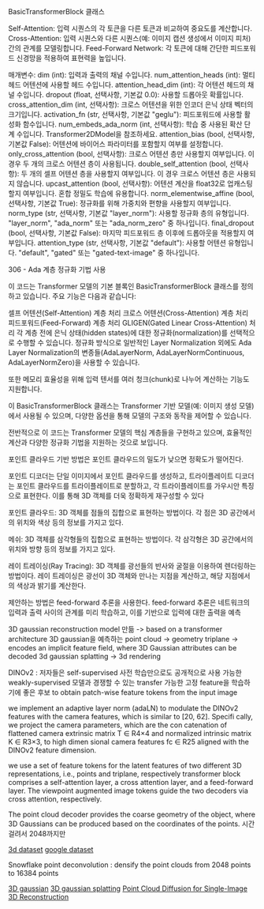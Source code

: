 BasicTransformerBlock 클래스

Self-Attention: 입력 시퀀스의 각 토큰을 다른 토큰과 비교하여 중요도를 계산합니다.
Cross-Attention: 입력 시퀀스와 다른 시퀀스(예: 이미지 캡션 생성에서 이미지 피처) 간의 관계를 모델링합니다.
Feed-Forward Network: 각 토큰에 대해 간단한 피드포워드 신경망을 적용하여 표현력을 높입니다.

매개변수:
dim (int): 입력과 출력의 채널 수입니다.
num_attention_heads (int): 멀티헤드 어텐션에 사용할 헤드 수입니다.
attention_head_dim (int): 각 어텐션 헤드의 채널 수입니다.
dropout (float, 선택사항, 기본값 0.0): 사용할 드롭아웃 확률입니다.
cross_attention_dim (int, 선택사항): 크로스 어텐션을 위한 인코더 은닉 상태 벡터의 크기입니다.
activation_fn (str, 선택사항, 기본값 "geglu"): 피드포워드에 사용할 활성화 함수입니다.
num_embeds_ada_norm (int, 선택사항): 학습 중 사용된 확산 단계 수입니다. Transformer2DModel을 참조하세요.
attention_bias (bool, 선택사항, 기본값 False): 어텐션에 바이어스 파라미터를 포함할지 여부를 설정합니다.
only_cross_attention (bool, 선택사항): 크로스 어텐션 층만 사용할지 여부입니다. 이 경우 두 개의 크로스 어텐션 층이 사용됩니다.
double_self_attention (bool, 선택사항): 두 개의 셀프 어텐션 층을 사용할지 여부입니다. 이 경우 크로스 어텐션 층은 사용되지 않습니다.
upcast_attention (bool, 선택사항): 어텐션 계산을 float32로 업캐스팅할지 여부입니다. 혼합 정밀도 학습에 유용합니다.
norm_elementwise_affine (bool, 선택사항, 기본값 True): 정규화를 위해 가중치와 편향을 사용할지 여부입니다.
norm_type (str, 선택사항, 기본값 "layer_norm"): 사용할 정규화 층의 유형입니다. "layer_norm", "ada_norm" 또는 "ada_norm_zero" 중 하나입니다.
final_dropout (bool, 선택사항, 기본값 False): 마지막 피드포워드 층 이후에 드롭아웃을 적용할지 여부입니다.
attention_type (str, 선택사항, 기본값 "default"): 사용할 어텐션 유형입니다. "default", "gated" 또는 "gated-text-image" 중 하나입니다.

306 - Ada 계층 정규화 기법 사용

이 코드는 Transformer 모델의 기본 블록인 BasicTransformerBlock 클래스를 정의하고 있습니다. 주요 기능은 다음과 같습니다:

셀프 어텐션(Self-Attention) 계층 처리
크로스 어텐션(Cross-Attention) 계층 처리
피드포워드(Feed-Forward) 계층 처리
GLIGEN(Gated Linear Cross-Attention) 처리
각 계층 전에 은닉 상태(hidden states)에 대한 정규화(normalization)를 선택적으로 수행할 수 있습니다. 정규화 방식으로 일반적인 Layer Normalization 외에도 Ada Layer Normalization의 변종들(AdaLayerNorm, AdaLayerNormContinuous, AdaLayerNormZero)을 사용할 수 있습니다.

또한 메모리 효율성을 위해 입력 텐서를 여러 청크(chunk)로 나누어 계산하는 기능도 지원합니다.

이 BasicTransformerBlock 클래스는 Transformer 기반 모델(예: 이미지 생성 모델)에서 사용될 수 있으며, 다양한 옵션을 통해 모델의 구조와 동작을 제어할 수 있습니다.

전반적으로 이 코드는 Transformer 모델의 핵심 계층들을 구현하고 있으며, 효율적인 계산과 다양한 정규화 기법을 지원하는 것으로 보입니다.

포인트 클라우드 기반 방법은 포인트 클라우드의 밀도가 낮으면 정확도가 떨어진다.

포인트 디코더는 단일 이미지에서 포인트 클라우드를 생성하고, 트라이플레이트 디코더는 포인트 클라우드를 트라이플레이트로 분할하고, 각 트라이플레이트를 가우시안 특징으로 표현한다. 이를 통해 3D 객체를 더욱 정확하게 재구성할 수 있다

포인트 클라우드: 3D 객체를 점들의 집합으로 표현하는 방법이다. 각 점은 3D 공간에서의 위치와 색상 등의 정보를 가지고 있다.

메쉬: 3D 객체를 삼각형들의 집합으로 표현하는 방법이다. 각 삼각형은 3D 공간에서의 위치와 방향 등의 정보를 가지고 있다.

레이 트레이싱(Ray Tracing): 3D 객체를 광선들의 반사와 굴절을 이용하여 렌더링하는 방법이다. 레이 트레이싱은 광선이 3D 객체와 만나는 지점을 계산하고, 해당 지점에서의 색상과 밝기를 계산한다.

제안하는 방법은 feed-forward 추론을 사용한다. feed-forward 추론은 네트워크의 입력과 출력 사이의 관계를 미리 학습하고, 이를 기반으로 입력에 대한 출력을 예측

3D gaussian reconstruction model 만듦 -> based on a transformer architecture 3D gaussian을 예측하는
point cloud -> geometry
triplane -> encodes an implicit feature field, where 3D Gaussian attributes can be decoded
3d gaussian splatting -> 3d rendering

DINOv2 : 저자들은 self-supervised 사전 학습만으로도 공개적으로 사용 가능한 weakly-supervised 모델과 경쟁할 수 있는 transfer 가능한 고정 feature을 학습하기에 좋은 후보
to obtain patch-wise feature tokens from the input image

we implement an adaptive
layer norm (adaLN) to modulate the DINOv2 features with
the camera features, which is similar to [20, 62]. Specifi
cally, we project the camera parameters, which are the con
catenation of flattened camera extrinsic matrix T ∈ R4×4
and normalized intrinsic matrix K ∈ R3×3, to high dimen
sional camera features fc ∈ R25 aligned with the DINOv2
feature dimension.

we use a set
of feature tokens for the latent features of
two different 3D representations, i.e., points and triplane,
respectively
transformer block comprises a self-attention layer, a cross
attention layer, and a feed-forward layer. The viewpoint
augmented image tokens guide the two decoders via cross
attention, respectively.

The point cloud decoder provides
the coarse geometry of the object, where 3D Gaussians can
be produced based on the coordinates of the points.
시간 걸려서 2048까지만

[3d dataset](https://objaverse.allenai.org/)
[google dataset](https://blog.research.google/2022/06/scanned-objects-by-google-research.html)

Snowflake point deconvolution : densify the point clouds from 2048 points to 16384 points

[3D gaussian](https://xoft.tistory.com/49)
[3D gaussian splatting](https://xoft.tistory.com/51)
[Point Cloud Diffusion for Single-Image 3D Reconstruction](https://arxiv.org/abs/2302.10668)
